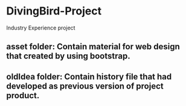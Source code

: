 # DivingBird-Project
Industry Experience project

<h2> asset folder: 
  Contain material for web design that created by using bootstrap.
 
 <h2> oldIdea folder:
  Contain history file that had developed as previous version of project product.
  
